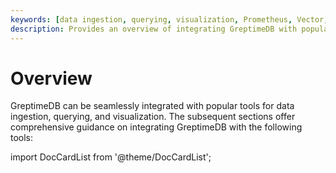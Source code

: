 ```yaml
---
keywords: [data ingestion, querying, visualization, Prometheus, Vector, Grafana, Superset, Metabase, EMQX]
description: Provides an overview of integrating GreptimeDB with popular tools for data ingestion, querying, and visualization, including Prometheus, Vector, Grafana, Superset, Metabase, and EMQX.
---
```


# Overview

GreptimeDB can be seamlessly integrated with popular tools for data ingestion, querying, and visualization.
The subsequent sections offer comprehensive guidance on integrating GreptimeDB with the following tools:

import DocCardList from '@theme/DocCardList';

<DocCardList />

